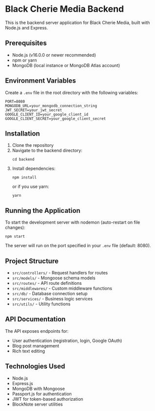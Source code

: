 # Black Cherie Media Backend

This is the backend server application for Black Cherie Media, built with Node.js and Express.

## Prerequisites

- Node.js (v16.0.0 or newer recommended)
- npm or yarn
- MongoDB (local instance or MongoDB Atlas account)

## Environment Variables

Create a `.env` file in the root directory with the following variables:

```
PORT=8080
MONGODB_URL=your_mongodb_connection_string
JWT_SECRET=your_jwt_secret
GOOGLE_CLIENT_ID=your_google_client_id
GOOGLE_CLIENT_SECRET=your_google_client_secret
```

## Installation

1. Clone the repository
2. Navigate to the backend directory:
   ```
   cd backend
   ```
3. Install dependencies:
   ```
   npm install
   ```
   or if you use yarn:
   ```
   yarn
   ```

## Running the Application

To start the development server with nodemon (auto-restart on file changes):

```
npm start
```

The server will run on the port specified in your `.env` file (default: 8080).

## Project Structure

- `src/controllers/` - Request handlers for routes
- `src/models/` - Mongoose schema models
- `src/routes/` - API route definitions
- `src/middlewares/` - Custom middleware functions
- `src/db/` - Database connection setup
- `src/services/` - Business logic services
- `src/utils/` - Utility functions

## API Documentation

The API exposes endpoints for:
- User authentication (registration, login, Google OAuth)
- Blog post management
- Rich text editing

## Technologies Used

- Node.js
- Express.js
- MongoDB with Mongoose
- Passport.js for authentication
- JWT for token-based authorization
- BlockNote server utilities 